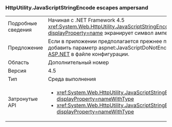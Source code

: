 ### <a name="httputilityjavascriptstringencode-escapes-ampersand"></a>HttpUtility.JavaScriptStringEncode escapes ampersand

|   |   |
|---|---|
|Подробные сведения|Начиная с .NET Framework 4.5 <xref:System.Web.HttpUtility.JavaScriptStringEncode(System.String)?displayProperty=name> экранирует символ амперсанда (&amp;) символов.|
|Предложение|Если в приложении предполагается прежнее поведение данного метода, можно добавить параметр aspnet:JavaScriptDoNotEncodeAmpersand в [элемент appSettings ASP.NET](https://msdn.microsoft.com/library/hh975440.aspx) в файле конфигурации.|
|Область|Дополнительный номер|
|Версия|4.5|
|Тип|Среда выполнения|
|Затронутые API|<ul><li><xref:System.Web.HttpUtility.JavaScriptStringEncode(System.String)?displayProperty=nameWithType></li><li><xref:System.Web.HttpUtility.JavaScriptStringEncode(System.String,System.Boolean)?displayProperty=nameWithType></li></ul>|


